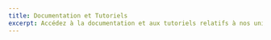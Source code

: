 ```yaml
---
title: Documentation et Tutoriels
excerpt: Accédez à la documentation et aux tutoriels relatifs à nos univers cloud pour vous accompagner dans le déploiement et l'usage de nos solutions.
---
```

